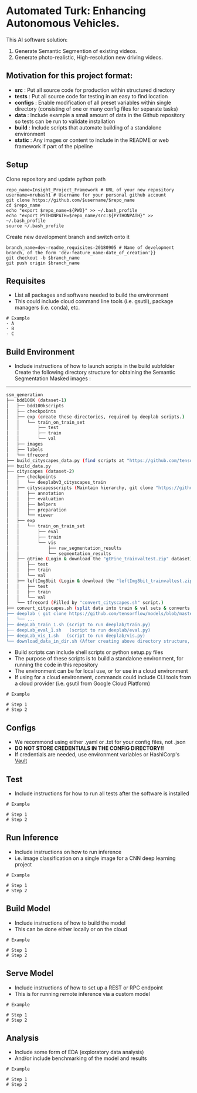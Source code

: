 # Automated Turk: Enhancing Autonomous Vehicles.
This AI software solution:
1. Generate Semantic Segmention of existing videos.
2. Generate photo-realistic, High-resolution new driving videos.

## Motivation for this project format:
- **src** : Put all source code for production within structured directory
- **tests** : Put all source code for testing in an easy to find location
- **configs** : Enable modification of all preset variables within single directory (consisting of one or many config files for separate tasks)
- **data** : Include example a small amount of data in the Github repository so tests can be run to validate installation
- **build** : Include scripts that automate building of a standalone environment
- **static** : Any images or content to include in the README or web framework if part of the pipeline

## Setup
Clone repository and update python path
```
repo_name=Insight_Project_Framework # URL of your new repository
username=mrubash1 # Username for your personal github account
git clone https://github.com/$username/$repo_name
cd $repo_name
echo "export $repo_name=${PWD}" >> ~/.bash_profile
echo "export PYTHONPATH=$repo_name/src:${PYTHONPATH}" >> ~/.bash_profile
source ~/.bash_profile
```
Create new development branch and switch onto it
```
branch_name=dev-readme_requisites-20180905 # Name of development branch, of the form 'dev-feature_name-date_of_creation'}}
git checkout -b $branch_name
git push origin $branch_name
```

## Requisites
- List all packages and software needed to build the environment
- This could include cloud command line tools (i.e. gsutil), package managers (i.e. conda), etc.
```
# Example
- A
- B
- C
```

## Build Environment
- Include instructions of how to launch scripts in the build subfolder
Create the following directory structure for obtaining the Semantic Segmentation Masked images : 
---
```bash
ssm_generation
├── bdd100K (dataset-1)
│   ├── bdd100kscripts
│   ├── checkpoints
│   ├── exp (create these directories, required by deeplab scripts.)
│   │   └── train_on_train_set
│   │       ├── test
│   │       ├── train
│   │       └── val
│   ├── images
│   ├── labels
│   └── tfrecord
├── build_cityscapes_data.py (find scripts at "https://github.com/tensorflow/models/tree/master/research/deeplab/datasets/")
├── build_data.py
├── cityscapes (dataset-2)
│   ├── checkpoints
│   │   └── deeplabv3_cityscapes_train
│   ├── cityscapesscripts (Maintain hierarchy, git clone "https://github.com/mcordts/cityscapesScripts.git")
│   │   ├── annotation
│   │   ├── evaluation
│   │   ├── helpers
│   │   ├── preparation
│   │   └── viewer
│   ├── exp
│   │   └── train_on_train_set
│   │       ├── eval
│   │       ├── train
│   │       └── vis
│   │           ├── raw_segmentation_results
│   │           └── segmentation_results
│   ├── gtFine (Login & download the "gtFine_trainvaltest.zip" dataset)
│   │   ├── test
│   │   ├── train
│   │   └── val
│   ├── leftImg8bit (Login & download the "leftImg8bit_trainvaltest.zip" dataset)
│   │   ├── test
│   │   ├── train
│   │   └── val
│   └── tfrecord (Filled by "convert_cityscapes.sh" script.)
├── convert_cityscapes.sh (split data into train & val sets & converts toTFrecords's shards.)
├── deeplab ( git clone https://github.com/tensorflow/models/blob/master/research/deeplab)
│   └── ...
├── deepLab_train_1.sh (script to run deeplab/train.py)
├── deepLab_eval_1.sh   (script to run deeplab/eval.py)
├── deepLab_vis_1.sh   (script to run deeplab/vis.py)
└── download_data_in_dir.sh (After creating above directory structure, could be used for populating directories.)
```
- Build scripts can include shell scripts or python setup.py files
- The purpose of these scripts is to build a standalone environment, for running the code in this repository
- The environment can be for local use, or for use in a cloud environment
- If using for a cloud environment, commands could include CLI tools from a cloud provider (i.e. gsutil from Google Cloud Platform)
```
# Example

# Step 1
# Step 2
```

## Configs
- We recommond using either .yaml or .txt for your config files, not .json
- **DO NOT STORE CREDENTIALS IN THE CONFIG DIRECTORY!!**
- If credentials are needed, use environment variables or HashiCorp's [Vault](https://www.vaultproject.io/)


## Test
- Include instructions for how to run all tests after the software is installed
```
# Example

# Step 1
# Step 2
```

## Run Inference
- Include instructions on how to run inference
- i.e. image classification on a single image for a CNN deep learning project
```
# Example

# Step 1
# Step 2
```

## Build Model
- Include instructions of how to build the model
- This can be done either locally or on the cloud
```
# Example

# Step 1
# Step 2
```

## Serve Model
- Include instructions of how to set up a REST or RPC endpoint 
- This is for running remote inference via a custom model
```
# Example

# Step 1
# Step 2
```

## Analysis
- Include some form of EDA (exploratory data analysis)
- And/or include benchmarking of the model and results
```
# Example

# Step 1
# Step 2
```
